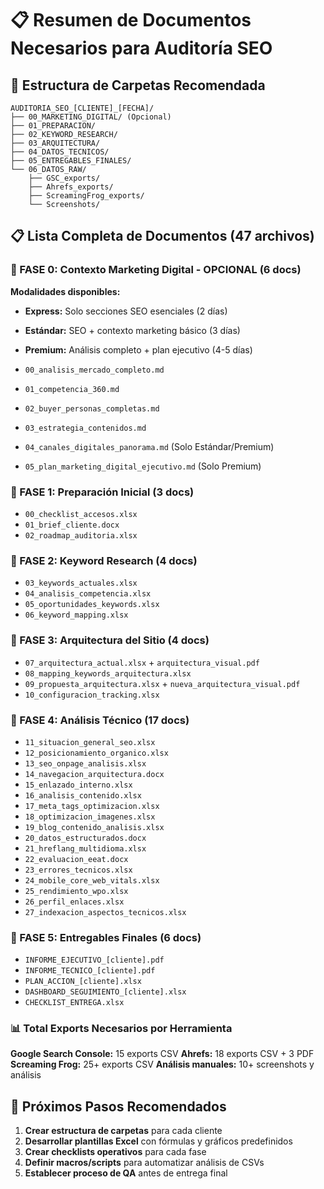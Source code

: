 # 📋 Resumen de Documentos Necesarios para Auditoría SEO

## 📁 Estructura de Carpetas Recomendada

```
AUDITORIA_SEO_[CLIENTE]_[FECHA]/
├── 00_MARKETING_DIGITAL/ (Opcional)
├── 01_PREPARACION/
├── 02_KEYWORD_RESEARCH/
├── 03_ARQUITECTURA/
├── 04_DATOS_TECNICOS/
├── 05_ENTREGABLES_FINALES/
└── 06_DATOS_RAW/
    ├── GSC_exports/
    ├── Ahrefs_exports/
    ├── ScreamingFrog_exports/
    └── Screenshots/
```

## 📋 Lista Completa de Documentos (47 archivos)

### 🔹 FASE 0: Contexto Marketing Digital - OPCIONAL (6 docs)
**Modalidades disponibles:**
- **Express:** Solo secciones SEO esenciales (2 días)
- **Estándar:** SEO + contexto marketing básico (3 días)
- **Premium:** Análisis completo + plan ejecutivo (4-5 días)

- `00_analisis_mercado_completo.md`
- `01_competencia_360.md`
- `02_buyer_personas_completas.md`
- `03_estrategia_contenidos.md`
- `04_canales_digitales_panorama.md` (Solo Estándar/Premium)
- `05_plan_marketing_digital_ejecutivo.md` (Solo Premium)

### 🔹 FASE 1: Preparación Inicial (3 docs)
- `00_checklist_accesos.xlsx`
- `01_brief_cliente.docx`
- `02_roadmap_auditoria.xlsx`

### 🔹 FASE 2: Keyword Research (4 docs)
- `03_keywords_actuales.xlsx`
- `04_analisis_competencia.xlsx`
- `05_oportunidades_keywords.xlsx`
- `06_keyword_mapping.xlsx`

### 🔹 FASE 3: Arquitectura del Sitio (4 docs)
- `07_arquitectura_actual.xlsx` + `arquitectura_visual.pdf`
- `08_mapping_keywords_arquitectura.xlsx`
- `09_propuesta_arquitectura.xlsx` + `nueva_arquitectura_visual.pdf`
- `10_configuracion_tracking.xlsx`

### 🔹 FASE 4: Análisis Técnico (17 docs)
- `11_situacion_general_seo.xlsx`
- `12_posicionamiento_organico.xlsx`
- `13_seo_onpage_analisis.xlsx`
- `14_navegacion_arquitectura.docx`
- `15_enlazado_interno.xlsx`
- `16_analisis_contenido.xlsx`
- `17_meta_tags_optimizacion.xlsx`
- `18_optimizacion_imagenes.xlsx`
- `19_blog_contenido_analisis.xlsx`
- `20_datos_estructurados.docx`
- `21_hreflang_multidioma.xlsx`
- `22_evaluacion_eeat.docx`
- `23_errores_tecnicos.xlsx`
- `24_mobile_core_web_vitals.xlsx`
- `25_rendimiento_wpo.xlsx`
- `26_perfil_enlaces.xlsx`
- `27_indexacion_aspectos_tecnicos.xlsx`

### 🔹 FASE 5: Entregables Finales (6 docs)
- `INFORME_EJECUTIVO_[cliente].pdf`
- `INFORME_TECNICO_[cliente].pdf`
- `PLAN_ACCION_[cliente].xlsx`
- `DASHBOARD_SEGUIMIENTO_[cliente].xlsx`
- `CHECKLIST_ENTREGA.xlsx`

### 📊 Total Exports Necesarios por Herramienta

**Google Search Console:** 15 exports CSV
**Ahrefs:** 18 exports CSV + 3 PDF
**Screaming Frog:** 25+ exports CSV
**Análisis manuales:** 10+ screenshots y análisis

## 🎯 Próximos Pasos Recomendados

1. **Crear estructura de carpetas** para cada cliente
2. **Desarrollar plantillas Excel** con fórmulas y gráficos predefinidos
3. **Crear checklists operativos** para cada fase
4. **Definir macros/scripts** para automatizar análisis de CSVs
5. **Establecer proceso de QA** antes de entrega final